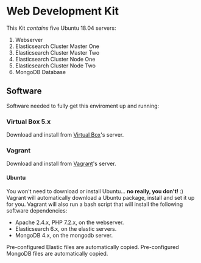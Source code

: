 # Web Development Kit

This Kit _contains_ five Ubuntu 18.04 servers:

1. Webserver
2. Elasticsearch Cluster Master One
3. Elasticsearch Cluster Master Two
4. Elasticsearch Cluster Node One
5. Elasticsearch Cluster Node Two
6. MongoDB Database

## Software

Software needed to fully get this enviroment up and running:

### Virtual Box 5.x

Download and install from [Virtual Box](https://www.virtualbox.org/)'s server.

### Vagrant

Download and install from [Vagrant](https://www.vagrantup.com/)'s server.

#### Ubuntu

You won't need to download or install Ubuntu... **no really, you don't!** :)
Vagrant will automatically download a Ubuntu package, install and set it up for you.
Vagrant will also run a bash script that will install the following software dependencies:

- Apache 2.4.x, PHP 7.2.x, on the webserver.
- Elasticsearch 6.x, on the elastic servers.
- MongoDB 4.x, on the mongodb server.

Pre-configured Elastic files are automatically copied.
Pre-configured MongoDB files are automatically copied.
